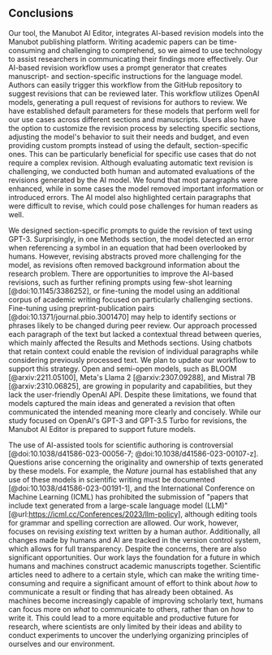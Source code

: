 ## Conclusions

Our tool, the Manubot AI Editor, integrates AI-based revision models into the Manubot publishing platform.
Writing academic papers can be time-consuming and challenging to comprehend, so we aimed to use technology to assist researchers in communicating their findings more effectively.
Our AI-based revision workflow uses a prompt generator that creates manuscript- and section-specific instructions for the language model.
Authors can easily trigger this workflow from the GitHub repository to suggest revisions that can be reviewed later.
This workflow utilizes OpenAI models, generating a pull request of revisions for authors to review.
We have established default parameters for these models that perform well for our use cases across different sections and manuscripts.
Users also have the option to customize the revision process by selecting specific sections, adjusting the model's behavior to suit their needs and budget, and even providing custom prompts instead of using the default, section-specific ones.
This can be particularly beneficial for specific use cases that do not require a complex revision.
Although evaluating automatic text revision is challenging, we conducted both human and automated evaluations of the revisions generated by the AI model.
We found that most paragraphs were enhanced, while in some cases the model removed important information or introduced errors.
The AI model also highlighted certain paragraphs that were difficult to revise, which could pose challenges for human readers as well.


We designed section-specific prompts to guide the revision of text using GPT-3.
Surprisingly, in one Methods section, the model detected an error when referencing a symbol in an equation that had been overlooked by humans.
However, revising abstracts proved more challenging for the model, as revisions often removed background information about the research problem.
There are opportunities to improve the AI-based revisions, such as further refining prompts using few-shot learning [@doi:10.1145/3386252], or fine-tuning the model using an additional corpus of academic writing focused on particularly challenging sections.
Fine-tuning using preprint-publication pairs [@doi:10.1371/journal.pbio.3001470] may help to identify sections or phrases likely to be changed during peer review.
Our approach processed each paragraph of the text but lacked a contextual thread between queries, which mainly affected the Results and Methods sections.
Using chatbots that retain context could enable the revision of individual paragraphs while considering previously processed text.
We plan to update our workflow to support this strategy.
Open and semi-open models, such as BLOOM [@arxiv:2211.05100], Meta's Llama 2 [@arxiv:2307.09288], and Mistral 7B [@arxiv:2310.06825], are growing in popularity and capabilities, but they lack the user-friendly OpenAI API.
Despite these limitations, we found that models captured the main ideas and generated a revision that often communicated the intended meaning more clearly and concisely.
While our study focused on OpenAI's GPT-3 and GPT-3.5 Turbo for revisions, the Manubot AI Editor is prepared to support future models.


The use of AI-assisted tools for scientific authoring is controversial [@doi:10.1038/d41586-023-00056-7; @doi:10.1038/d41586-023-00107-z].
Questions arise concerning the originality and ownership of texts generated by these models.
For example, the *Nature* journal has established that any use of these models in scientific writing must be documented [@doi:10.1038/d41586-023-00191-1], and the International Conference on Machine Learning (ICML) has prohibited the submission of "papers that include text generated from a large-scale language model (LLM)" [@url:https://icml.cc/Conferences/2023/llm-policy], although editing tools for grammar and spelling correction are allowed.
Our work, however, focuses on revising *existing* text written by a human author.
Additionally, all changes made by humans and AI are tracked in the version control system, which allows for full transparency.
Despite the concerns, there are also significant opportunities.
Our work lays the foundation for a future in which humans and machines construct academic manuscripts together.
Scientific articles need to adhere to a certain style, which can make the writing time-consuming and require a significant amount of effort to think about *how* to communicate a result or finding that has already been obtained.
As machines become increasingly capable of improving scholarly text, humans can focus more on *what* to communicate to others, rather than on *how* to write it.
This could lead to a more equitable and productive future for research, where scientists are only limited by their ideas and ability to conduct experiments to uncover the underlying organizing principles of ourselves and our environment.
